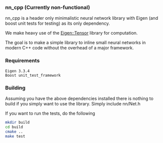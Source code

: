 ### nn_cpp (Currently non-functional)
nn_cpp is a header only minimalistic neural network library with Eigen (and boost unit tests for testing) as its only dependency.

We make heavy use of the [Eigen::Tensor](https://bitbucket.org/eigen/eigen/src/default/unsupported/Eigen/CXX11/src/Tensor/README.md) library for computation.

The goal is to make a simple library to inline small neural networks in modern C++ code without the overhead of a major framework.

### Requirements

```
Eigen 3.3.4
Boost unit_test_framework
```

### Building
Assuming you have the above dependencies installed there is nothing to build if you simply want to use the library. Simply include nn/Net.h

If you want to run the tests, do the following

```bash
mkdir build
cd build
cmake ..
make test
```